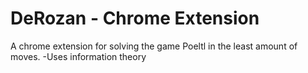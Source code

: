 # DeRozan - Chrome Extension
A chrome extension for solving the game Poeltl in the least amount of moves.
-Uses information theory 